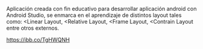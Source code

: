 Aplicación creada con fin educativo para desarrollar aplicación android con Android Studio, se enmarca en el aprendizaje de distintos layout tales como: <Linear Layout, <Relative Layout, <Frame Layout, <Contrain Layout entre otros externos.

https://ibb.co/TgHWQNH
